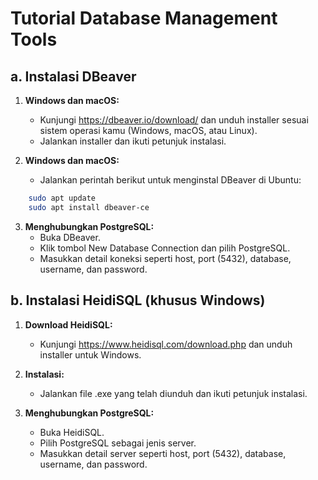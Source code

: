 # Tutorial Database Management Tools

## a. Instalasi DBeaver

1. **Windows dan macOS:**
    - Kunjungi https://dbeaver.io/download/ dan unduh installer sesuai sistem operasi kamu (Windows, macOS, atau Linux).
    - Jalankan installer dan ikuti petunjuk instalasi.

2. **Windows dan macOS:**
    - Jalankan perintah berikut untuk menginstal DBeaver di Ubuntu:
``` bash
    sudo apt update
    sudo apt install dbeaver-ce

```
3. **Menghubungkan PostgreSQL:**
    - Buka DBeaver.
    - Klik tombol New Database Connection dan pilih PostgreSQL.
    - Masukkan detail koneksi seperti host, port (5432), database, username, dan password.

## b. Instalasi HeidiSQL (khusus Windows)

1. **Download HeidiSQL:**
    - Kunjungi https://www.heidisql.com/download.php dan unduh installer untuk Windows.

2. **Instalasi:**
    - Jalankan file .exe yang telah diunduh dan ikuti petunjuk instalasi.

3. **Menghubungkan PostgreSQL:**
    - Buka HeidiSQL.
    - Pilih PostgreSQL sebagai jenis server.
    - Masukkan detail server seperti host, port (5432), database, username, dan password.




